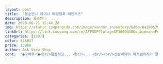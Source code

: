 ```yaml
---
layout: post 
title:  "용순언니 레이나 여성장화 레인부츠" 
description: 용순언니  ..
date: 2020-06-21 15:44:28 
img: https://static.coupangcdn.com/image/vendor_inventory/6d6e/8a190679146af246f12b6b9f1e70448bb52d5dc1e10b9995134a54dd157e.jpg 
linkUrl: https://link.coupang.com/re/AFFSDP?lptag=AF3600438&subid=ahnPublicAsk&pageKey=251734995&itemId=793751800&vendorItemId=5014702299&traceid=V0-113-7c83df60aca9053a 
categories: [1007] 
color: 43A047 
price: 13900 
author: Ask View Shop 
cont:  "●구매후기●<br/>깔끔하고... <br/>... <br/><br/>신발바닥이 미끄럼처리가 잘되있고 신발이넘 예쁘요.<br/><br/>신은모습이더예뻐요... <br/><br/>이제비가와도 걱정없어요.<br/>빨리비왔으면 좋겠다.<br/><br/>편하고 이쁜데 냄새가 엄청 심해요 잠시 1분도 안되었는데 온 집안에 고무냄새.<br/>.<br/> 죽을뻔 ㅠㅠ<br/>" 
---
```

